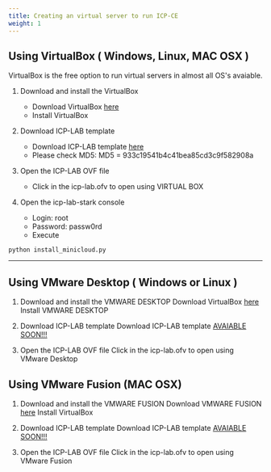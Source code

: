 ```yaml
---
title: Creating an virtual server to run ICP-CE
weight: 1
---
```


## Using VirtualBox ( Windows, Linux, MAC OSX )

VirtualBox is the free option to run virtual servers in almost all OS's avaiable.

1. Download and install the VirtualBox
    - Download VirtualBox [here](https://www.virtualbox.org/wiki/Downloads)
    - Install VirtualBox

2. Download ICP-LAB template
    - Download ICP-LAB template [here](https://s3-api.wdc-us-geo.objectstorage.softlayer.net/jmbarros-minicloud/icp-lab-stark.ova)
    - Please check MD5:
        MD5 = 933c19541b4c41bea85cd3c9f582908a

3. Open the ICP-LAB OVF file 
    - Click in the icp-lab.ofv to open using VIRTUAL BOX

4. Open the icp-lab-stark console
    - Login: root
    - Password: passw0rd
    - Execute 
````
python install_minicloud.py
````
    



------------------------

## Using VMware Desktop ( Windows or Linux )

1. Download and install the VMWARE DESKTOP
Download VirtualBox [here](https://www.virtualbox.org/wiki/Downloads)
Install VMWARE DESKTOP

2. Download ICP-LAB template
Download ICP-LAB template [AVAIABLE SOON!!!]()

3. Open the ICP-LAB OVF file 
Click in the icp-lab.ofv to open using VMware Desktop

## Using VMware Fusion (MAC OSX)

1. Download and install the VMWARE FUSION
Download VMWARE FUSION [here](https://www.virtualbox.org/wiki/Downloads)
Install VirtualBox

2. Download ICP-LAB template
Download ICP-LAB template [AVAIABLE SOON!!!]()

3. Open the ICP-LAB OVF file 
Click in the icp-lab.ofv to open using VMware Fusion

